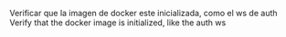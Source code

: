 
Verificar que la imagen de docker este inicializada, como el ws de auth
Verify that the docker image is initialized, like the auth ws